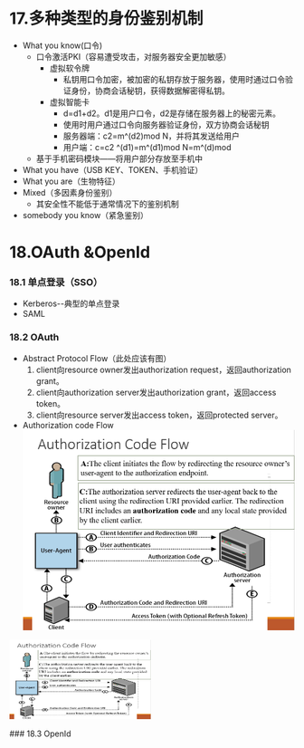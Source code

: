 # 17.多种类型的身份鉴别机制
+ What you know(口令)
   + 口令激活PKI（容易遭受攻击，对服务器安全更加敏感）
      + 虚拟软令牌
         + 私钥用口令加密，被加密的私钥存放于服务器，使用时通过口令验证身份，协商会话秘钥，获得数据解密得私钥。
      + 虚拟智能卡
         + d=d1+d2。d1是用户口令，d2是存储在服务器上的秘密元素。
         + 使用时用户通过口令向服务器验证身份，双方协商会话秘钥
         + 服务器端：c2=m^(d2)mod N，并将其发送给用户
         + 用户端：c=c2 ^(d1)=m^(d1)mod N=m^(d)mod
   + 基于手机密码模块——将用户部分存放至手机中
+ What you have（USB KEY、TOKEN、手机验证）
+ What you are（生物特征）
+ Mixed（多因素身份鉴别）
   + 其安全性不能低于通常情况下的鉴别机制
+ somebody you know（紧急鉴别）
# 18.OAuth &OpenId
### 18.1 单点登录（SSO）
+ Kerberos--典型的单点登录 
+ SAML
### 18.2 OAuth
+ Abstract Protocol Flow（此处应该有图）
   1. client向resource owner发出authorization request，返回authorization grant。
   2. client向authorization server发出authorization grant，返回access token。
   3. client向resource server发出access token，返回protected server。
+ Authorization code Flow
![Authorization code Flow](https://github.com/iaojun/course/blob/master/picture/authorization_code_flow.png)
<p><img src="https://github.com/iaojun/course/blob/master/picture/authorization_code_flow.png" alt="Sample"  width="250" height="140"></p>
### 18.3 OpenId
